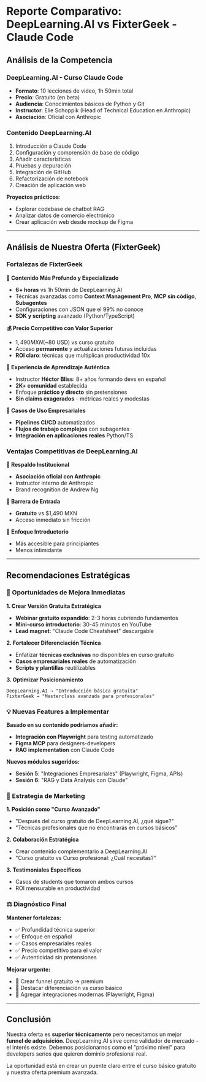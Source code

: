 # Reporte Comparativo: DeepLearning.AI vs FixterGeek - Claude Code

## Análisis de la Competencia

### DeepLearning.AI - Curso Claude Code
- **Formato**: 10 lecciones de video, 1h 50min total
- **Precio**: Gratuito (en beta)  
- **Audiencia**: Conocimientos básicos de Python y Git
- **Instructor**: Elie Schoppik (Head of Technical Education en Anthropic)
- **Asociación**: Oficial con Anthropic

### Contenido DeepLearning.AI
1. Introducción a Claude Code
2. Configuración y comprensión de base de código  
3. Añadir características
4. Pruebas y depuración
5. Integración de GitHub
6. Refactorización de notebook
7. Creación de aplicación web

**Proyectos prácticos**:
- Explorar codebase de chatbot RAG
- Analizar datos de comercio electrónico
- Crear aplicación web desde mockup de Figma

---

## Análisis de Nuestra Oferta (FixterGeek)

### Fortalezas de FixterGeek

**🎯 Contenido Más Profundo y Especializado**
- **6+ horas** vs 1h 50min de DeepLearning.AI
- Técnicas avanzadas como **Context Management Pro**, **MCP sin código**, **Subagentes**
- Configuraciones con JSON que el 99% no conoce
- **SDK y scripting** avanzado (Python/TypeScript)

**💰 Precio Competitivo con Valor Superior**
- $1,490 MXN ($~80 USD) vs curso gratuito
- Acceso **permanente** y actualizaciones futuras incluidas
- **ROI claro**: técnicas que multiplican productividad 10x

**🎪 Experiencia de Aprendizaje Auténtica**
- Instructor **Héctor Bliss**: 8+ años formando devs en español
- **2K+ comunidad** establecida
- Enfoque **práctico y directo** sin pretensiones
- **Sin claims exagerados** - métricas reales y modestas

**🚀 Casos de Uso Empresariales**  
- **Pipelines CI/CD** automatizados
- **Flujos de trabajo complejos** con subagentes
- **Integración en aplicaciones reales** Python/TS

### Ventajas Competitivas de DeepLearning.AI

**🏢 Respaldo Institucional**
- **Asociación oficial con Anthropic**
- Instructor interno de Anthropic
- Brand recognition de Andrew Ng

**💸 Barrera de Entrada**
- **Gratuito** vs $1,490 MXN
- Acceso inmediato sin fricción

**🎯 Enfoque Introductorio**
- Más accesible para principiantes
- Menos intimidante

---

## Recomendaciones Estratégicas

### 🚀 Oportunidades de Mejora Inmediatas

**1. Crear Versión Gratuita Estratégica**
- **Webinar gratuito expandido**: 2-3 horas cubriendo fundamentos
- **Mini-curso introductorio**: 30-45 minutos en YouTube
- **Lead magnet**: "Claude Code Cheatsheet" descargable

**2. Fortalecer Diferenciación Técnica**
- Enfatizar **técnicas exclusivas** no disponibles en curso gratuito
- **Casos empresariales reales** de automatización
- **Scripts y plantillas** reutilizables

**3. Optimizar Posicionamiento**
```
DeepLearning.AI → "Introducción básica gratuita"
FixterGeek → "Masterclass avanzada para profesionales"
```

### 💡 Nuevas Features a Implementar

**Basado en su contenido podríamos añadir:**
- **Integración con Playwright** para testing automatizado
- **Figma MCP** para designers-developers
- **RAG implementation** con Claude Code

**Nuevos módulos sugeridos:**
- **Sesión 5**: "Integraciones Empresariales" (Playwright, Figma, APIs)
- **Sesión 6**: "RAG y Data Analysis con Claude"

### 🎯 Estrategia de Marketing

**1. Posición como "Curso Avanzado"**
- "Después del curso gratuito de DeepLearning.AI, ¿qué sigue?"
- "Técnicas profesionales que no encontrarás en cursos básicos"

**2. Colaboración Estratégica**
- Crear contenido complementario a DeepLearning.AI
- "Curso gratuito vs Curso profesional: ¿Cuál necesitas?"

**3. Testimoniales Específicos**
- Casos de students que tomaron ambos cursos
- ROI mensurable en productividad

### ⚖️ Diagnóstico Final

**Mantener fortalezas:**
- ✅ Profundidad técnica superior
- ✅ Enfoque en español
- ✅ Casos empresariales reales  
- ✅ Precio competitivo para el valor
- ✅ Autenticidad sin pretensiones

**Mejorar urgente:**
- 🔄 Crear funnel gratuito → premium
- 🔄 Destacar diferenciación vs curso básico
- 🔄 Agregar integraciones modernas (Playwright, Figma)

---

## Conclusión

Nuestra oferta es **superior técnicamente** pero necesitamos un mejor **funnel de adquisición**. DeepLearning.AI sirve como validador de mercado - el interés existe. Debemos posicionarnos como el "próximo nivel" para developers serios que quieren dominio profesional real.

La oportunidad está en crear un puente claro entre el curso básico gratuito y nuestra oferta premium avanzada.